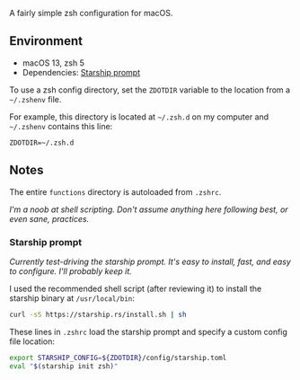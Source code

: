 A fairly simple zsh configuration for macOS.

## Environment

- macOS 13, zsh 5
- Dependencies: [Starship prompt](https://starship.rs)

To use a zsh config directory, set the `ZDOTDIR` variable to the location from a `~/.zshenv` file.

For example, this directory is located at `~/.zsh.d` on my computer and `~/.zshenv` contains this line:

```
ZDOTDIR=~/.zsh.d
```

## Notes

The entire `functions` directory is autoloaded from `.zshrc`.

*I'm a noob at shell scripting. Don't assume anything here following best, or even sane, practices.*

### Starship prompt

*Currently test-driving the starship prompt. It's easy to install, fast, and easy to configure. I'll probably keep it.*

I used the recommended shell script (after reviewing it) to install the starship binary at `/usr/local/bin`:

```zsh
curl -sS https://starship.rs/install.sh | sh
```

These lines in `.zshrc` load the starship prompt and specify a custom config file location:

```zsh
export STARSHIP_CONFIG=${ZDOTDIR}/config/starship.toml
eval "$(starship init zsh)"
```
